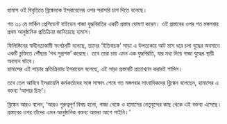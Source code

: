 হামাস ওই বিবৃতিতে ব্লিঙ্কেনকে ইসরায়েলের ওপর সরাসরি চাপ দিতে বলেছে।

গত ৩১ মে মার্কিন প্রেসিডেন্ট বাইডেন গাজা যুদ্ধবিরতির একটি প্রস্তাব ঘোষণা করেন। ওই প্রস্তাবের ওপর গত মঙ্গলবার প্রথম আনুষ্ঠানিক প্রতিক্রিয়া জানিয়েছে হামাস।

ফিলিস্তিনের স্বাধীনতাকামী সংগঠনটি বলেছে, তাদের ‘ইতিবাচক’ সাড়া এ উপত্যকায় আট মাস ধরে চলা যুদ্ধের অবসানে একটি চুক্তিতে পৌঁছার ‘পথ সুপ্রশস্ত’ করেছে। তবে তারা চায় এমন এক যুদ্ধবিরতি, যার মধ্য দিয়ে গাজা যুদ্ধের স্থায়ী অবসান ঘটবে।  
হামাসের এই সাড়ার প্রতিক্রিয়ায় ইসরায়েল বলেছে, এই সাড়া প্রস্তাবটি প্রত্যাখ্যান করারই শামিল।

তবে তেল আবিবে ইসরায়েলি কর্মকর্তাদের সঙ্গে সাক্ষাৎ শেষে গত মঙ্গলবার সাংবাদিকদের ব্লিঙ্কেন বলেছেন, হামাসের এ বক্তব্য ‘আশার চিহ্ন’।

ব্লিঙ্কেন আরও বলেন, ‘আরও গুরুত্বপূর্ণ বিষয় হলো, গাজা থেকে ও হামাসের নেতৃবৃন্দের কাছ থেকে এই বক্তব্য এসেছে। প্রস্তাবের ওপর তাঁদের এমন আনুষ্ঠানিক বক্তব্য আমরা আগে পাইনি।’

